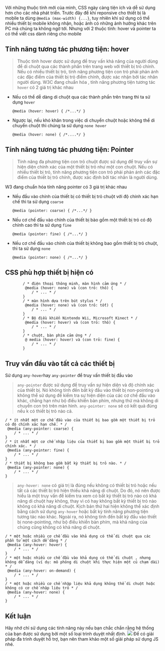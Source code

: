 Với những thuộc tính mới của mình, CSS ngày càng tiện ích và dễ sử dụng hơn cho các nhà phát triển.  Trước đây để khi reponsive cho thiết bị là mobile ta dùng `@media (max-width) {...}`, tuy nhiên khi sử dụng có thể nhiều thiết bị mobile không nhận, hoặc ảnh có những ảnh hưởng khác trên PC mà chúng ta không ngờ tới. Nhưng  với 2 thuộc tính:  hover và pointer ta có thể viết css dành riêng cho mobile
## Tính năng tương tác phương tiện: hover
> Thuộc tính hover dược sử dụng để truy vấn khả năng của người dùng để di chuột qua các thành phần trên trang web với thiết bị trỏ chính. Nếu có nhiều thiết bị trỏ, tính năng phương tiện con trỏ phải phản ánh các đặc điểm của thiết bị trỏ điểm chính, được xác nhận bởi tác nhân người dùng.
W3C đang chuẩn hóa , tính năng phương tiện tương tác  `hover` có 2 giá trị khác nhau
*  Nếu có thể dễ dàng di chuột qua các thành phần trên trang thì ta sử dụng `hover`

    `@media (hover: hover) {
        /*...*/
    }`
* Ngược lại, nếu khó khăn trong việc di chuyển chuột hoặc không thể di chuyển chuột thì chúng ta sử dụng `none hover` 

    `@media (hover: none) {
        /*....*/
    }`
    
## Tính năng tương tác phương tiện: Pointer
> Tính năng đa phương tiện con trỏ chuột được sử dụng để truy vấn sự hiện diện chính xác của một thiết bị trỏ như một con chuột. Nếu có nhiều thiết bị trỏ, tính năng phương tiện con trỏ phải phản ánh các đặc điểm của thiết bị trỏ chính, được xác định bởi tác nhân là người dùng.

W3 đang chuẩn hóa tính năng pointer có 3 giá trị khác nhau
* Nếu đầu vào chính của thiết bị có thiết bị trỏ chuột với độ chính xác hạn chế thì ta sử dụng `coarse`

    `@media (pointer: coarse) {
        /*...*/
      }`
* Nếu cơ chế đầu vào chính của thiết bị bào gồm một thiết bị trỏ có độ chính cao thì ta sử dụng `fine`

    `@media (pointer: fine) {
        /*...*/
  }`
* Nếu cơ chế đầu vào chính của thiết bị không bao gồm thiết bị trỏ chuột, thì ta sử dụng `none`

    `@media (pointer: none) {
            /*...*/
      }`
##  CSS phù hợp thiết bị hiện có

```
        / * điện thoại thông minh, màn hình cảm ứng * /
         @media (hover: none) và (con trỏ: thô) { 
            / * ... * / 
        } 
        / * màn hình dựa trên bút stylus * /
         @media (hover: none) và (con trỏ: tốt) { 
            / * ... * / 
        } 
        / * Bộ điều khiển Nintendo Wii, Microsoft Kinect * /
         @media (hover: hover) và (con trỏ: thô) { 
            / * ... * / 
        } 
        / * chuột, bàn phím cảm ứng * /
         @ media (hover: hover) và (con trỏ: fine) { 
            / * ... * / 
        }
```

## Truy vấn đầu vào tất cả các thiết bị
Sử dụng `any-hover`hay `any-pointer` để truy vấn thiết bị đầu vào
> `any-pointer` được sử dụng để truy vấn sự hiện diện và độ chính xác của thiết bị. Nó không tính đến bất kỳ đầu vào thiết bị non-pointing và không thể sử dụng để kiểm tra sự hiện diện của các cơ chế đầu vào khác, chẳng hạn như bộ điều khiển bàn phím, nhưng thứ mà không di chuyển con trỏ trên màn hình. `any-pointer: none` sẽ có kết quả đúng nếu k có thiết bị trỏ nào cả.
```
/ * ít nhất một cơ chế đầu vào của thiết bị bao gồm một thiết bị trỏ có độ chính xác hạn chế. * /
 @media (any-pointer: coarse) { 
    / * ... * / 
} 
/ * ít nhất một cơ chế nhập liệu của thiết bị bao gồm một thiết bị trỏ chính xác. * /
 @media (any-pointer: fine) { 
    / * ... * / 
} 
/ * thiết bị không bao gồm bất kỳ thiết bị trỏ nào. * /
 @media (any-pointer: none) { 
    / * ... * / 
}
```

> `any-hover: none` có giá trị là đúng nếu không có thiết bị trỏ hoặc nếu tất cả các thiết bị trỏ hiện thiếu khả năng di chuột. Do đó, nó nên được hiểu là một truy vấn để kiểm tra xem có bất kỳ thiết bị trỏ nào có khả năng di chuột hay không, thay vì có hay không bất kỳ thiết bị trỏ nào không có khả năng di chuột. Kịch bản thứ hai hiện không thể xác định bằng cách sử dụng `any-hover` hoặc bất kỳ tính năng phương tiện tương tác nào khác. Ngoài ra, nó không tính đến bất kỳ đầu vào thiết bị none-pointing, như bộ điều khiển bàn phím, mà khả năng của chúng cũng không có khả năng di chuột.

```
/ * một hoặc nhiều cơ chế đầu vào khả dụng có thể di chuột qua các phần tử một cách dễ dàng * /
 @media (any-hover: hover) { 
    / * ... * / 
} 
/ * một hoặc nhiều cơ chế đầu vào khả dụng có thể di chuột , nhưng không dễ dàng (ví dụ: mô phỏng di chuột khi thực hiện một cú chạm dài) * /
 @media (any-hover: on-demand) { 
    / * ... * / 
} 
/ * một hoặc nhiều cơ chế nhập liệu khả dụng không thể di chuột hoặc không có cơ chế nhập liệu trỏ * /
 @media (any-hover: none) { 
    / * ... * / 
}
```

## Kết luận
Hãy nhớ chỉ sử dụng các tính năng này nếu bạn chắc chắn rằng hệ thống của bạn được sử dụng bởi một số loại trình duyệt nhất định.
![](https://images.viblo.asia/dde96d53-8d59-4122-8e4e-73fdee6838e3.png)
Để có giải pháp đa trình duyệt hỗ trợ, bạn nên tham khảo một số giải pháp sử dụng JS nhé.